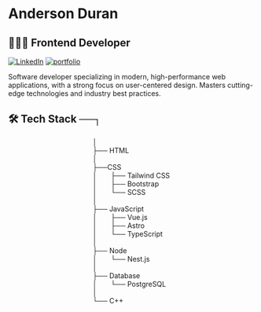 # Anderson Duran

## 👨🏻‍💻 Frontend Developer

[![LinkedIn](https://img.shields.io/badge/-Linkedin-0e6fff?style=flat&logo=linkedin&logoColor=black)](https://www.linkedin.com/in/andersonduran-dev/)    [![portfolio](https://img.shields.io/badge/-Portfolio-00c497?style=flat&logo=vercel&logoColor=black)](https://anderson-isw.vercel.app)

Software developer specializing in modern, high-performance web applications, with a strong focus on user-centered design. Masters cutting-edge technologies and industry best practices.

## 🛠️ Tech Stack ──┐  
&emsp;&emsp;&emsp;&emsp;&emsp;&emsp;&emsp;&emsp;&emsp;&emsp;&emsp;&emsp;&nbsp;│  
&emsp;&emsp;&emsp;&emsp;&emsp;&emsp;&emsp;&emsp;&emsp;&emsp;&emsp;&emsp;&nbsp;├── HTML  
&emsp;&emsp;&emsp;&emsp;&emsp;&emsp;&emsp;&emsp;&emsp;&emsp;&emsp;&emsp;&nbsp;│  
&emsp;&emsp;&emsp;&emsp;&emsp;&emsp;&emsp;&emsp;&emsp;&emsp;&emsp;&emsp;&nbsp;├──CSS  
&emsp;&emsp;&emsp;&emsp;&emsp;&emsp;&emsp;&emsp;&emsp;&emsp;&emsp;&emsp;&nbsp;│&emsp;&emsp;├── Tailwind CSS  
&emsp;&emsp;&emsp;&emsp;&emsp;&emsp;&emsp;&emsp;&emsp;&emsp;&emsp;&emsp;&nbsp;│&emsp;&emsp;├── Bootstrap  
&emsp;&emsp;&emsp;&emsp;&emsp;&emsp;&emsp;&emsp;&emsp;&emsp;&emsp;&emsp;&nbsp;│&emsp;&emsp;└── SCSS  
&emsp;&emsp;&emsp;&emsp;&emsp;&emsp;&emsp;&emsp;&nbsp;&emsp;&emsp;&emsp;&emsp;│  
&emsp;&emsp;&emsp;&emsp;&emsp;&emsp;&emsp;&emsp;&nbsp;&emsp;&emsp;&emsp;&emsp;├── JavaScript  
&emsp;&emsp;&emsp;&emsp;&emsp;&emsp;&emsp;&emsp;&nbsp;&emsp;&emsp;&emsp;&emsp;│&emsp;&emsp;├── Vue.js  
&emsp;&emsp;&emsp;&emsp;&emsp;&emsp;&emsp;&emsp;&nbsp;&emsp;&emsp;&emsp;&emsp;│&emsp;&emsp;├── Astro  
&emsp;&emsp;&emsp;&emsp;&emsp;&emsp;&emsp;&emsp;&nbsp;&emsp;&emsp;&emsp;&emsp;│&emsp;&emsp;└── TypeScript  
&emsp;&emsp;&emsp;&emsp;&emsp;&emsp;&emsp;&emsp;&nbsp;&emsp;&emsp;&emsp;&emsp;│  
&emsp;&emsp;&emsp;&emsp;&emsp;&emsp;&emsp;&emsp;&nbsp;&emsp;&emsp;&emsp;&emsp;├── Node  
&emsp;&emsp;&emsp;&emsp;&emsp;&emsp;&emsp;&emsp;&nbsp;&emsp;&emsp;&emsp;&emsp;│&emsp;&emsp;└── Nest.js  
&emsp;&emsp;&emsp;&emsp;&emsp;&emsp;&emsp;&emsp;&nbsp;&emsp;&emsp;&emsp;&emsp;│  
&emsp;&emsp;&emsp;&emsp;&emsp;&emsp;&emsp;&emsp;&nbsp;&emsp;&emsp;&emsp;&emsp;├── Database  
&emsp;&emsp;&emsp;&emsp;&emsp;&emsp;&emsp;&emsp;&nbsp;&emsp;&emsp;&emsp;&emsp;│&emsp;&emsp;└── PostgreSQL  
&emsp;&emsp;&emsp;&emsp;&emsp;&emsp;&emsp;&emsp;&nbsp;&emsp;&emsp;&emsp;&emsp;│  
&emsp;&emsp;&emsp;&emsp;&emsp;&emsp;&emsp;&emsp;&nbsp;&emsp;&emsp;&emsp;&emsp;└── C++
